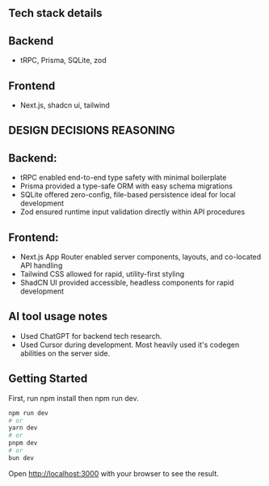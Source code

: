 ## Tech stack details

## Backend

- tRPC, Prisma, SQLite, zod

## Frontend

- Next.js, shadcn ui, tailwind

## DESIGN DECISIONS REASONING

## Backend:

- tRPC enabled end-to-end type safety with minimal boilerplate
- Prisma provided a type-safe ORM with easy schema migrations
- SQLite offered zero-config, file-based persistence ideal for local development
- Zod ensured runtime input validation directly within API procedures

## Frontend:

- Next.js App Router enabled server components, layouts, and co-located API handling
- Tailwind CSS allowed for rapid, utility-first styling
- ShadCN UI provided accessible, headless components for rapid development

## AI tool usage notes

- Used ChatGPT for backend tech research.
- Used Cursor during development. Most heavily used it's codegen abilities on the server side.

## Getting Started

First, run npm install then npm run dev.

```bash
npm run dev
# or
yarn dev
# or
pnpm dev
# or
bun dev
```

Open [http://localhost:3000](http://localhost:3000) with your browser to see the result.
